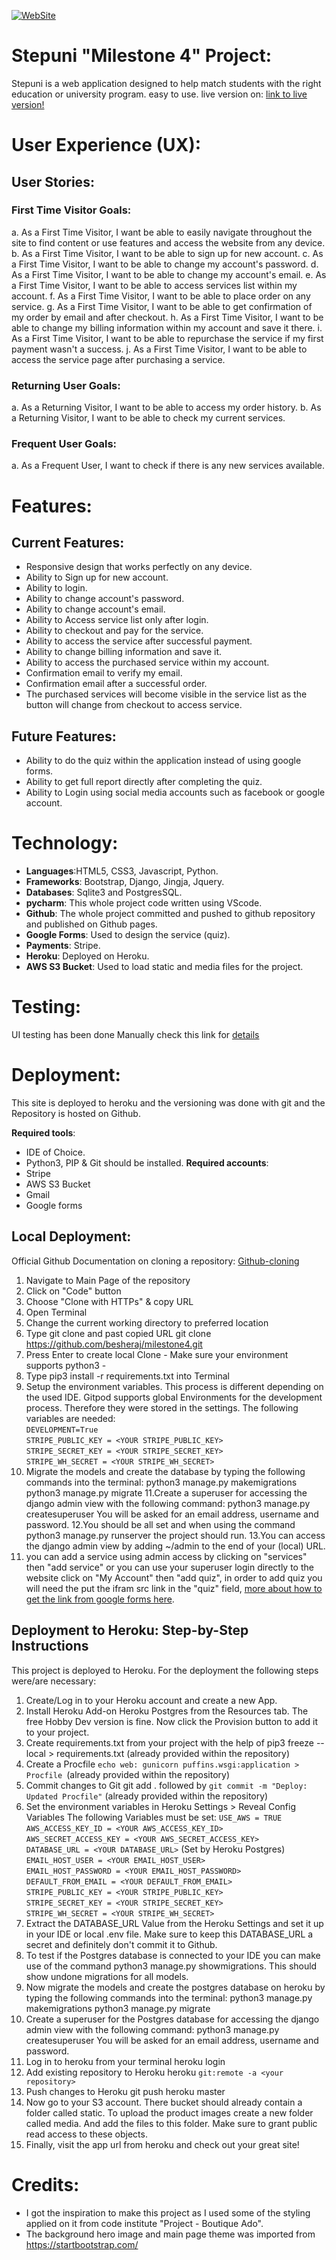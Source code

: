 [![WebSite](media/stepuni.png)]((https://stepuni-milestone4.herokuapp.com/))
# Stepuni "Milestone 4" Project:
Stepuni is a web application designed to help match students with the right education or university program.
easy to use.
live version on: [link to live version!](https://stepuni-milestone4.herokuapp.com/)

# User Experience (UX):

## User Stories:

### First Time Visitor Goals:
a. As a First Time Visitor, I want be able to easily navigate throughout the site to find content or use features and access the website from any device.
b. As a First Time Visitor, I want to be able to sign up for new account.
c. As a First Time Visitor, I want to be able to change my account's password.
d. As a First Time Visitor, I want to be able to change my account's email.
e. As a First Time Visitor, I want to be able to access services list within my account.
f. As a First Time Visitor, I want to be able to place order on any service.
g. As a First Time Visitor, I want to be able to get confirmation of my order by email and after checkout.
h. As a First Time Visitor, I want to be able to change my billing information within my account and save it there.
i. As a First Time Visitor, I want to be able to repurchase the service if my first payment wasn't a success.
j. As a First Time Visitor, I want to be able to access the service page after purchasing a service.

### Returning User Goals:
a. As a Returning Visitor, I want to be able to access my order history.
b. As a Returning Visitor, I want to be able to check my current services.

### Frequent User Goals:
a. As a Frequent User, I want to check if there is any new services available.

# Features:
## Current Features:
* Responsive design that works perfectly on any device.
* Ability to Sign up for new account.
* Ability to login.
* Ability to change account's password.
* Ability to change account's email.
* Ability to Access service list only after login.
* Ability to checkout and pay for the service.
* Ability to access the service after successful payment.
* Ability to change billing information and save it.
* Ability to access the purchased service within my account.
* Confirmation email to verify my email.
* Confirmation email after a successful order.
* The purchased services will become visible in the service list as the button will change from checkout to access service.

## Future Features:
* Ability to do the quiz within the application instead of using google forms.
* Ability to get full report directly after completing the quiz.
* Ability to Login using social media accounts such as facebook or google account.

# Technology:
* **Languages**:HTML5, CSS3, Javascript, Python.
* **Frameworks**: Bootstrap, Django, Jingja, Jquery.
* **Databases**: Sqlite3 and PostgresSQL.
* **pycharm**: This whole project code written using VScode.
* **Github**: The whole project committed and pushed to github repository and published on Github pages.
* **Google Forms**: Used to design the service (quiz).
* **Payments**: Stripe.
* **Heroku**: Deployed on Heroku.
* **AWS S3 Bucket**: Used to load static and media files for the project.

# Testing:
UI testing has been done Manually check this link for [details](testing.md)

# Deployment:
This site is deployed to heroku and the versioning was done with git and the Repository is hosted on Github.

**Required tools**:
* IDE of Choice.
* Python3, PIP & Git should be installed.
**Required accounts**:
* Stripe
* AWS S3 Bucket
* Gmail
* Google forms
## Local Deployment: 
Official Github Documentation on cloning a repository: [Github-cloning](https://docs.github.com/en/free-pro-team@latest/github/creating-cloning-and-archiving-repositories/cloning-a-repository)

1. Navigate to Main Page of the repository
2. Click on "Code" button
3. Choose "Clone with HTTPs" & copy URL
4. Open Terminal
5. Change the current working directory to preferred location
6. Type git clone and past copied URL git clone https://github.com/besheraj/milestone4.git
7. Press Enter to create local Clone - Make sure your environment supports python3 -
8. Type pip3 install -r requirements.txt into Terminal
9. Setup the environment variables. This process is different depending on the used IDE. Gitpod supports global Environments for the development process. Therefore they were stored in the settings. The following variables are needed:    
`DEVELOPMENT=True`     
`STRIPE_PUBLIC_KEY = <YOUR STRIPE_PUBLIC_KEY>`     
`STRIPE_SECRET_KEY = <YOUR STRIPE_SECRET_KEY>`      
`STRIPE_WH_SECRET = <YOUR STRIPE_WH_SECRET>`     
10. Migrate the models and create the database by typing the following commands into the terminal:
python3 manage.py makemigrations
python3 manage.py migrate
11.Create a superuser for accessing the django admin view with the following command: python3 manage.py createsuperuser You will be asked for an email address, username and password.
12.You should be all set and when using the command python3 manage.py runserver the project should run.
13.You can access the django admin view by adding ~/admin to the end of your (local) URL.
14. you can add a service using admin access by clicking on "services" then "add service" or you can use your superuser login directly to the website click on "My Account" then "add quiz", in order to add quiz you will need the put the ifram src link in the "quiz" field, [more about how to get the link from google forms here](https://support.google.com/a/users/answer/9308623?hl=en).

## Deployment to Heroku: Step-by-Step Instructions
This project is deployed to Heroku. For the deployment the following steps were/are necessary:

1. Create/Log in to your Heroku account and create a new App.
2. Install Heroku Add-on Heroku Postgres from the Resources tab. The free Hobby Dev version is fine. Now click the Provision button to add it to your project.
3. Create requirements.txt from your project with the help of pip3 freeze --local > requirements.txt (already provided within the repository)
4. Create a Procfile `echo web: gunicorn puffins.wsgi:application > Procfile `(already provided within the repository)
5. Commit changes to Git git add . followed by `git commit -m "Deploy: Updated Procfile"` (already provided within the repository)
6. Set the environment variables in Heroku Settings > Reveal Config Variables The following Variables must be set:
`USE_AWS = TRUE`  
`AWS_ACCESS_KEY_ID = <YOUR AWS_ACCESS_KEY_ID> `  
`AWS_SECRET_ACCESS_KEY = <YOUR AWS_SECRET_ACCESS_KEY>`  
`DATABASE_URL = <YOUR DATABASE_URL>` (Set by Heroku Postgres)  
`EMAIL_HOST_USER = <YOUR EMAIL_HOST_USER>`  
`EMAIL_HOST_PASSWORD = <YOUR EMAIL_HOST_PASSWORD>`  
`DEFAULT_FROM_EMAIL = <YOUR DEFAULT_FROM_EMAIL>`    
`STRIPE_PUBLIC_KEY = <YOUR STRIPE_PUBLIC_KEY>`    
`STRIPE_SECRET_KEY = <YOUR STRIPE_SECRET_KEY>`     
`STRIPE_WH_SECRET = <YOUR STRIPE_WH_SECRET>`  
7. Extract the DATABASE_URL Value from the Heroku Settings and set it up in your IDE or local .env file. Make sure to keep this DATABASE_URL a secret and definitely don't commit it to Github.
8. To test if the Postgres database is connected to your IDE you can make use of the command python3 manage.py showmigrations. This should show undone migrations for all models.
9. Now migrate the models and create the postgres database on heroku by typing the following commands into the terminal:
python3 manage.py makemigrations
python3 manage.py migrate
10. Create a superuser for the Postgres database for accessing the django admin view with the following command: python3 manage.py createsuperuser You will be asked for an email address, username and password.
11. Log in to heroku from your terminal heroku login
12. Add existing repository to Heroku heroku `git:remote -a <your repository>`
13. Push changes to Heroku git push heroku master
14. Now go to your S3 account. There bucket should already contain a folder called static. To upload the product images create a new folder called media. And add the files to this folder. Make sure to grant public read access to these objects.
15. Finally, visit the app url from heroku and check out your great site!

# Credits:
* I got the inspiration to make this project as I used some of the styling applied on it from code institute "Project - Boutique Ado".
* The background hero image and main page theme was imported from https://startbootstrap.com/ 

